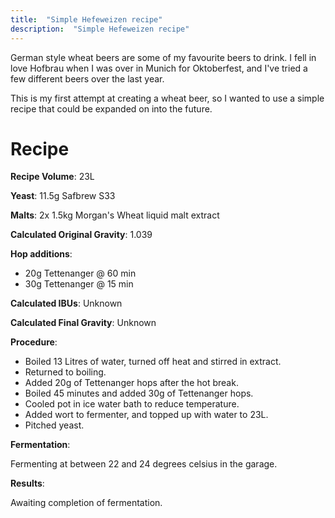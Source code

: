 ```yaml
---
title:  "Simple Hefeweizen recipe"
description:  "Simple Hefeweizen recipe"
---
```


German style wheat beers are some of my favourite beers to drink. I fell in love Hofbrau when I was over in Munich for Oktoberfest, and I've tried a few different beers over the last year.

This is my first attempt at creating a wheat beer, so I wanted to use a simple recipe that could be expanded on into the future.

Recipe
======

**Recipe Volume**: 23L

**Yeast**: 11.5g Safbrew S33

**Malts**: 2x 1.5kg Morgan's Wheat liquid malt extract

**Calculated Original Gravity**: 1.039

**Hop additions**:

* 20g Tettenanger @ 60 min
* 30g Tettenanger @ 15 min

**Calculated IBUs**: Unknown

**Calculated Final Gravity**: Unknown

**Procedure**:

* Boiled 13 Litres of water, turned off heat and stirred in extract.
* Returned to boiling.
* Added 20g of Tettenanger hops after the hot break.
* Boiled 45 minutes and added 30g of Tettenanger hops.
* Cooled pot in ice water bath to reduce temperature.
* Added wort to fermenter, and topped up with water to 23L.
* Pitched yeast.

**Fermentation**:

Fermenting at between 22 and 24 degrees celsius in the garage.

**Results**:

Awaiting completion of fermentation.

